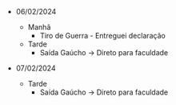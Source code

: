 - 06/02/2024
	- Manhã
		- Tiro de Guerra - Entreguei declaração
	- Tarde
		- Saída Gaúcho -> Direto para faculdade

- 07/02/2024
	- Tarde
		- Saída Gaúcho -> Direto para faculdade